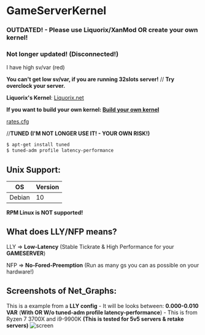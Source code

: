 # GameServerKernel
### OUTDATED! - Please use Liquorix/XanMod OR create your own kernel!
### Not longer updated! (**Disconnected!**)

I have high sv/var (red)

**You can't get low sv/var, if you are running 32slots server!** // **Try overclock your server.**

**Liquorix's Kernel**: [Liquorix.net](https://liquorix.net/)

**If you want to build your own kernel: [Build your own kernel](https://forums.alliedmods.net/showpost.php?p=2678711)**

[rates.cfg](https://raw.githubusercontent.com/MikkelDK/GameServerKernel/master/rates.cfg)

//**TUNED (I'M NOT LONGER USE IT! - YOUR OWN RISK!)**
```sh
$ apt-get install tuned
$ tuned-adm profile latency-performance
```

## Unix Support:
| OS | Version |
| ------ | ------ |
| Debian | 10 | **Recommended OS**

**RPM Linux is NOT supported!**

## What does LLY/NFP means?
LLY => **Low-Latency** (Stable Tickrate & High Performance for your **GAMESERVER**)

NFP => **No-Fored-Preemption** (Run as many gs you can as possible on your hardware!)

## Screenshots of Net_Graphs:
This is a example from a **LLY config** - It will be looks between: **0.000-0.010 VAR** (**With OR W/o tuned-adm profile latency-performance**) - This is from Ryzen 7 3700X and i9-9900K **(This is tested for 5v5 servers & retake servers)**
![screen](https://i.gyazo.com/c1d31dcfad0f616b7c66df09693a94c7.jpg)
